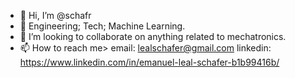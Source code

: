 - 👋 Hi, I’m @schafr
- 👀 Engineering; Tech; Machine Learning.
- 💞️ I’m looking to collaborate on anything related to mechatronics.
- 📫 How to reach me>
  email: lealschafer@gmail.com
  linkedin: https://www.linkedin.com/in/emanuel-leal-schafer-b1b99416b/
